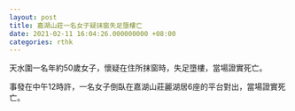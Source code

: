 ```yaml
---
layout: post
title: 嘉湖山莊一名女子疑抹窗失足墮樓亡
date: 2021-02-11 16:04:26.000000000 +08:00
categories: rthk
---
```


天水圍一名年約50歲女子，懷疑在住所抹窗時，失足墮樓，當場證實死亡。

事發在中午12時許，一名女子倒臥在嘉湖山莊麗湖居6座的平台對出，當場證實死亡。

